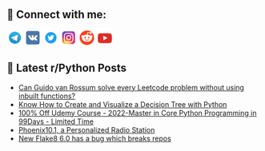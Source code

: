 ## 🔎 Connect with me:
[<img src="https://github.com/bullbesh/bullbesh/blob/main/images/Telegram.png" width="32" height="32" />](https://t.me/bullbesh)
[<img src="https://github.com/bullbesh/bullbesh/blob/main/images/VK.png" width="32" height="32" />](https://vk.com/bullbesh)
[<img src="https://github.com/bullbesh/bullbesh/blob/main/images/Twitter.png" width="32" height="32" />](https://twitter.com/bullbesh1)
[<img src="https://github.com/bullbesh/bullbesh/blob/main/images/Instagram.png" width="32" height="32" />](https://www.instagram.com/bullbesh)
[<img src="https://github.com/bullbesh/bullbesh/blob/main/images/Reddit.png" width="32" height="32" />](https://www.reddit.com/user/bullbesh)
[<img src="https://github.com/bullbesh/bullbesh/blob/main/images/YouTube.png" width="32" height="32" />](https://www.youtube.com/channel/UCtfjRs6uzgq5mfm8S06WTcg)

## 📕 Latest r/Python Posts
<!-- BLOG-POST-LIST:START -->
- [Can Guido van Rossum solve every Leetcode problem without using inbuilt functions?](https://www.reddit.com/r/Python/comments/z6orbh/can_guido_van_rossum_solve_every_leetcode_problem/)
- [Know How to Create and Visualize a Decision Tree with Python](https://www.reddit.com/r/Python/comments/z6o3av/know_how_to_create_and_visualize_a_decision_tree/)
- [100% Off Udemy Course - 2022-Master in Core Python Programming in 99Days - Limited Time](https://www.reddit.com/r/Python/comments/z6mtup/100_off_udemy_course_2022master_in_core_python/)
- [Phoenix10.1, a Personalized Radio Station](https://www.reddit.com/r/Python/comments/z6kjh1/phoenix101_a_personalized_radio_station/)
- [New Flake8 6.0 has a bug which breaks repos](https://www.reddit.com/r/Python/comments/z6itb8/new_flake8_60_has_a_bug_which_breaks_repos/)
<!-- BLOG-POST-LIST:END -->
